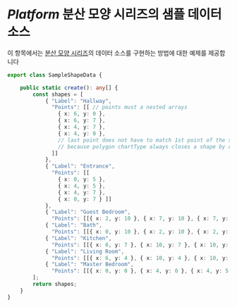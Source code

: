 ﻿---
제목: 데이터 차트 구성 요소 - 네이티브 $Platform$ | $ProductName$
_description: 컴포지트 차트 뷰를 만들기 위해 동일한 플롯 영역에 여러 개의 시각적 요소 인스턴스를 표시하는 데이터 차트를 만듭니다.
_keywords: $ProductName$, $Platform$, Native $Platform$ Components Suite, Native $Platform$ Controls, Native $Platform$ Components, Native $Platform$ Components Library, $Platform$ Chart, $Platform$ Data Chart Control, $Platform$ Data Chart Example, $Platform$ Data Chart Component, $Platform$ Data Chart
_language: kr
---
# $Platform$ 분산 모양 시리즈의 샘플 데이터 소스

이 항목에서는 [분산 모양 시리즈](data-chart-type-shape-series.md)의 데이터 소스를 구현하는 방법에 대한 예제를 제공합니다


```ts
export class SampleShapeData {

    public static create(): any[] {
        const shapes = [
            { "Label": "Hallway",
              "Points": [[ // points must a nested arrays
                { x: 6, y: 0 },
                { x: 6, y: 7 },
                { x: 4, y: 7 },
                { x: 4, y: 0 },
                // last point does not have to match 1st point of the shape
                // because polygon chartType always closes a shape by connecting 1st and last point with a line
              ]]
            },
            { "Label": "Entrance",
              "Points": [[
                { x: 0, y: 5 },
                { x: 4, y: 5 },
                { x: 4, y: 7 },
                { x: 0, y: 7 } ]]
            },
            { "Label": "Guest Bedroom",
              "Points": [[{ x: 2, y: 10 }, { x: 7, y: 10 }, { x: 7, y: 7 }, { x: 2, y: 7 }], ] },
            { "Label": "Bath",
              "Points": [[{ x: 0, y: 10 }, { x: 2, y: 10 }, { x: 2, y: 7 }, { x: 0, y: 7 }], ] },
            { "Label": "Kitchen",
              "Points": [[{ x: 6, y: 7 }, { x: 10, y: 7 }, { x: 10, y: 4 }, { x: 6, y: 4 }], ] },
            { "Label": "Living Room",
              "Points": [[{ x: 6, y: 4 }, { x: 10, y: 4 }, { x: 10, y: 0 }, { x: 6, y: 0 }], ] },
            { "Label": "Master Bedroom",
              "Points": [[{ x: 0, y: 0 }, { x: 4, y: 0 }, { x: 4, y: 5 }, { x: 0, y: 5 }], ] },
        ];
        return shapes;
    }
}

```
